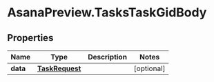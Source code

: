 # AsanaPreview.TasksTaskGidBody

## Properties
Name | Type | Description | Notes
------------ | ------------- | ------------- | -------------
**data** | [**TaskRequest**](TaskRequest.md) |  | [optional] 
